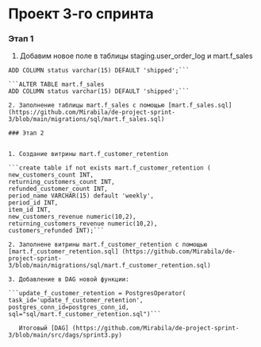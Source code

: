 # Проект 3-го спринта


### Этап 1
1. Добавим новое поле в таблицы staging.user_order_log и mart.f_sales 

```ALTER TABLE staging.user_order_log
ADD COLUMN status varchar(15) DEFAULT 'shipped';```

```ALTER TABLE mart.f_sales 
ADD COLUMN status varchar(15) DEFAULT 'shipped';```

2. Заполнение таблицы mart.f_sales с помощью [mart.f_sales.sql] (https://github.com/Mirabila/de-project-sprint-3/blob/main/migrations/sql/mart.f_sales.sql)

### Этап 2


1. Создание витрины mart.f_customer_retention

```create table if not exists mart.f_customer_retention (
new_customers_count INT,
returning_customers_count INT,
refunded_customer_count INT,
period_name VARCHAR(15) default 'weekly',
period_id INT,
item_id INT,
new_customers_revenue numeric(10,2),
returning_customers_revenue numeric(10,2),
customers_refunded INT);```

2. Заполнене витрины mart.f_customer_retention с помощью [mart.f_customer_retention.sql] (https://github.com/Mirabila/de-project-sprint-3/blob/main/migrations/sql/mart.f_customer_retention.sql)

3. Добавление в DAG новой функции:

```update_f_customer_retention = PostgresOperator(
task_id='update_f_customer_retention',
postgres_conn_id=postgres_conn_id,
sql="sql/mart.f_customer_retention.sql")```
   
   Итоговый [DAG] (https://github.com/Mirabila/de-project-sprint-3/blob/main/src/dags/sprint3.py)
